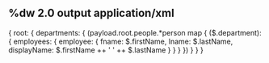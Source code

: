 %dw 2.0
output application/xml
---
{
  root: {
    departments: {
      (payload.root.people.*person map {
        ($.department): {
          employees: {
            employee: {
              fname: $.firstName,
              lname: $.lastName,
              displayName: $.firstName ++ ' ' ++ $.lastName
            }
          }
        }
      })
    }
  }
}